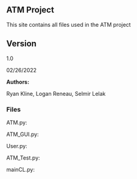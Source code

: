 ## ATM Project

This site contains all files used in the ATM project

## **Version**

1.0 

02/26/2022

**Authors:**

Ryan Kline, Logan Reneau, Selmir Lelak

### Files

ATM.py: 

ATM_GUI.py:

User.py:

ATM_Test.py:

mainCL.py:
 
